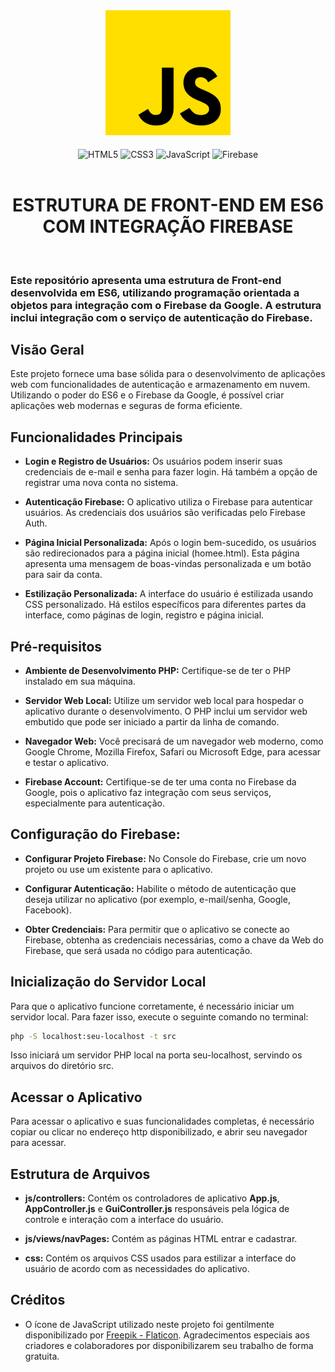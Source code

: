 <div align="center">
  <a href="https://developer.mozilla.org/pt-BR/docs/Web/JavaScript" title="JavaScript | MDN" target="_blank" rel='noopener noreferrer'>
    <img src="src/assets/screen/javascript.png" width="200" alt="Ícone JavaScript">
  </a>
</div><br />

<div align="center" style="display: inline_block;">
    <img align="center" alt="HTML5" width="60" src="https://cdn.jsdelivr.net/gh/devicons/devicon@latest/icons/html5/html5-original-wordmark.svg" /> 
    <img align="center" alt="CSS3" width="60" src="https://cdn.jsdelivr.net/gh/devicons/devicon@latest/icons/css3/css3-original-wordmark.svg" />
    <img align="center" alt="JavaScript" width="50" src="https://cdn.jsdelivr.net/gh/devicons/devicon@latest/icons/javascript/javascript-original.svg" />
    <img align="center" alt="Firebase" width="60" src="https://cdn.jsdelivr.net/gh/devicons/devicon@latest/icons/firebase/firebase-original-wordmark.svg" />
</div><br />

<div align="center">
<h1>ESTRUTURA DE FRONT-END EM ES6 COM INTEGRAÇÃO FIREBASE</h1>
</div><br />

### Este repositório apresenta uma estrutura de Front-end desenvolvida em ES6, utilizando programação orientada a objetos para integração com o Firebase da Google. A estrutura inclui integração com o serviço de autenticação do Firebase.

## Visão Geral

Este projeto fornece uma base sólida para o desenvolvimento de aplicações web com funcionalidades de autenticação e armazenamento em nuvem. Utilizando o poder do ES6 e o Firebase da Google, é possível criar aplicações web modernas e seguras de forma eficiente.

## Funcionalidades Principais

- **Login e Registro de Usuários:** Os usuários podem inserir suas credenciais de e-mail e senha para fazer login. Há também a opção de registrar uma nova conta no sistema.

- **Autenticação Firebase:** O aplicativo utiliza o Firebase para autenticar usuários. As credenciais dos usuários são verificadas pelo Firebase Auth.

- **Página Inicial Personalizada:** Após o login bem-sucedido, os usuários são redirecionados para a página inicial (homee.html). Esta página apresenta uma mensagem de boas-vindas personalizada e um botão para sair da conta.

- **Estilização Personalizada:** A interface do usuário é estilizada usando CSS personalizado. Há estilos específicos para diferentes partes da interface, como páginas de login, registro e página inicial.

## Pré-requisitos

- **Ambiente de Desenvolvimento PHP:** Certifique-se de ter o PHP instalado em sua máquina.

- **Servidor Web Local:** Utilize um servidor web local para hospedar o aplicativo durante o desenvolvimento. O PHP inclui um servidor web embutido que pode ser iniciado a partir da linha de comando.

- **Navegador Web:** Você precisará de um navegador web moderno, como Google Chrome, Mozilla Firefox, Safari ou Microsoft Edge, para acessar e testar o aplicativo.

- **Firebase Account:** Certifique-se de ter uma conta no Firebase da Google, pois o aplicativo faz integração com seus serviços, especialmente para autenticação.

## Configuração do Firebase:

- **Configurar Projeto Firebase:** No Console do Firebase, crie um novo projeto ou use um existente para o aplicativo.

- **Configurar Autenticação:** Habilite o método de autenticação que deseja utilizar no aplicativo (por exemplo, e-mail/senha, Google, Facebook).

- **Obter Credenciais:** Para permitir que o aplicativo se conecte ao Firebase, obtenha as credenciais necessárias, como a chave da Web do Firebase, que será usada no código para autenticação.

## Inicialização do Servidor Local

Para que o aplicativo funcione corretamente, é necessário iniciar um servidor local. Para fazer isso, execute o seguinte comando no terminal:

```bash
php -S localhost:seu-localhost -t src
```
Isso iniciará um servidor PHP local na porta seu-localhost, servindo os arquivos do diretório src.

## Acessar o Aplicativo

Para acessar o aplicativo e suas funcionalidades completas, é necessário copiar ou clicar no endereço http disponibilizado, e abrir seu navegador para acessar.

## Estrutura de Arquivos

- **js/controllers:** Contém os controladores de aplicativo **App.js**, **AppController.js** e **GuiController.js** responsáveis pela lógica de controle e interação com a interface do usuário.

- **js/views/navPages:** Contém as páginas HTML entrar e cadastrar.

- **css:** Contém os arquivos CSS usados para estilizar a interface do usuário de acordo com as necessidades do aplicativo.

## Créditos

- O ícone de JavaScript utilizado neste projeto foi gentilmente disponibilizado por <a href="https://www.flaticon.com/br/icones-gratis/javascript" title="Javascript ícones" target="_blank" rel='noopener noreferrer'>Freepik - Flaticon</a>. Agradecimentos especiais aos criadores e colaboradores por disponibilizarem seu trabalho de forma gratuita.